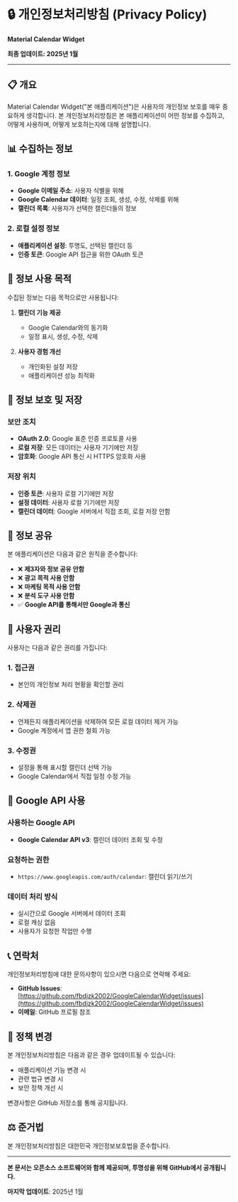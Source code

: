 # 🔒 개인정보처리방침 (Privacy Policy)

**Material Calendar Widget**

**최종 업데이트: 2025년 1월**

---

## 📋 개요

Material Calendar Widget("본 애플리케이션")은 사용자의 개인정보 보호를 매우 중요하게 생각합니다. 본 개인정보처리방침은 본 애플리케이션이 어떤 정보를 수집하고, 어떻게 사용하며, 어떻게 보호하는지에 대해 설명합니다.

## 📊 수집하는 정보

### 1. Google 계정 정보
- **Google 이메일 주소**: 사용자 식별을 위해
- **Google Calendar 데이터**: 일정 조회, 생성, 수정, 삭제를 위해
- **캘린더 목록**: 사용자가 선택한 캘린더들의 정보

### 2. 로컬 설정 정보
- **애플리케이션 설정**: 투명도, 선택된 캘린더 등
- **인증 토큰**: Google API 접근을 위한 OAuth 토큰

## 🎯 정보 사용 목적

수집된 정보는 다음 목적으로만 사용됩니다:

1. **캘린더 기능 제공**
   - Google Calendar와의 동기화
   - 일정 표시, 생성, 수정, 삭제

2. **사용자 경험 개선**
   - 개인화된 설정 저장
   - 애플리케이션 성능 최적화

## 🔐 정보 보호 및 저장

### 보안 조치
- **OAuth 2.0**: Google 표준 인증 프로토콜 사용
- **로컬 저장**: 모든 데이터는 사용자 기기에만 저장
- **암호화**: Google API 통신 시 HTTPS 암호화 사용

### 저장 위치
- **인증 토큰**: 사용자 로컬 기기에만 저장
- **설정 데이터**: 사용자 로컬 기기에만 저장
- **캘린더 데이터**: Google 서버에서 직접 조회, 로컬 저장 안함

## 🚫 정보 공유

본 애플리케이션은 다음과 같은 원칙을 준수합니다:

- ❌ **제3자와 정보 공유 안함**
- ❌ **광고 목적 사용 안함**
- ❌ **마케팅 목적 사용 안함**
- ❌ **분석 도구 사용 안함**
- ✅ **Google API를 통해서만 Google과 통신**

## 👤 사용자 권리

사용자는 다음과 같은 권리를 가집니다:

### 1. 접근권
- 본인의 개인정보 처리 현황을 확인할 권리

### 2. 삭제권
- 언제든지 애플리케이션을 삭제하여 모든 로컬 데이터 제거 가능
- Google 계정에서 앱 권한 철회 가능

### 3. 수정권
- 설정을 통해 표시할 캘린더 선택 가능
- Google Calendar에서 직접 일정 수정 가능

## 🔄 Google API 사용

### 사용하는 Google API
- **Google Calendar API v3**: 캘린더 데이터 조회 및 수정

### 요청하는 권한
- `https://www.googleapis.com/auth/calendar`: 캘린더 읽기/쓰기

### 데이터 처리 방식
- 실시간으로 Google 서버에서 데이터 조회
- 로컬 캐싱 없음
- 사용자가 요청한 작업만 수행

## 📞 연락처

개인정보처리방침에 대한 문의사항이 있으시면 다음으로 연락해 주세요:

- **GitHub Issues**: [https://github.com/fbdjzk2002/GoogleCalendarWidget/issues](https://github.com/fbdjzk2002/GoogleCalendarWidget/issues)
- **이메일**: GitHub 프로필 참조

## 📝 정책 변경

본 개인정보처리방침은 다음과 같은 경우 업데이트될 수 있습니다:

- 애플리케이션 기능 변경 시
- 관련 법규 변경 시
- 보안 정책 개선 시

변경사항은 GitHub 저장소를 통해 공지됩니다.

## ⚖️ 준거법

본 개인정보처리방침은 대한민국 개인정보보호법을 준수합니다.

---

**본 문서는 오픈소스 소프트웨어와 함께 제공되며, 투명성을 위해 GitHub에서 공개됩니다.**

**마지막 업데이트**: 2025년 1월
